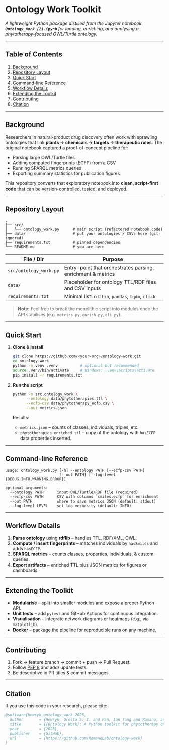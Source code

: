 # Ontology Work Toolkit

*A lightweight Python package distilled from the Jupyter notebook **`Ontology_Work (2).ipynb`** for loading, enriching, and analysing a phytotherapy-focused OWL/Turtle ontology.*

---

## Table of Contents

1. [Background](#background)
2. [Repository Layout](#repository-layout)
3. [Quick Start](#quick-start)
4. [Command-line Reference](#command-line-reference)
5. [Workflow Details](#workflow-details)
6. [Extending the Toolkit](#extending-the-toolkit)
7. [Contributing](#contributing)
8. [Citation](#citation)

---

## Background

Researchers in natural-product drug discovery often work with sprawling ontologies that link **plants → chemicals → targets → therapeutic roles**. The original notebook captured a proof-of-concept pipeline for:

* Parsing large OWL/Turtle files
* Adding computed fingerprints (ECFP) from a CSV
* Running SPARQL metrics queries
* Exporting summary statistics for publication figures

This repository converts that exploratory notebook into **clean, script-first code** that can be version-controlled, tested, and deployed.

---

## Repository Layout

```
.
├── src/
│   └── ontology_work.py      # main script (refactored notebook code)
├── data/                     # put your ontologies / CSVs here (git-ignored)
├── requirements.txt          # pinned dependencies
└── README.md                 # you are here
```

| File / Dir             | Purpose                                                     |
| ---------------------- | ----------------------------------------------------------- |
| `src/ontology_work.py` | Entry-point that orchestrates parsing, enrichment & metrics |
| `data/`                | Placeholder for ontology TTL/RDF files and CSV inputs       |
| `requirements.txt`     | Minimal list: `rdflib`, `pandas`, `tqdm`, `click`           |

> **Note:** Feel free to break the monolithic script into modules once the API stabilises (e.g. `metrics.py`, `enrich.py`, `cli.py`).

---

## Quick Start

1. **Clone & install**

   ```bash
   git clone https://github.com/<your-org>/ontology-work.git
   cd ontology-work
   python -m venv .venv          # optional but recommended
   source .venv/bin/activate     # Windows: .venv\Scripts\activate
   pip install -r requirements.txt
   ```

2. **Run the script**

   ```bash
   python -m src.ontology_work \
         --ontology data/phytotherapies.ttl \
         --ecfp-csv data/phytotherapy_ecfp.csv \
         --out metrics.json
   ```

   Results:

   * `metrics.json` – counts of classes, individuals, triples, etc.
   * `phytotherapies_enriched.ttl` – copy of the ontology with `hasECFP` data properties inserted.

---

## Command-line Reference

```text
usage: ontology_work.py [-h] --ontology PATH [--ecfp-csv PATH]
                        [--out PATH] [--log-level {DEBUG,INFO,WARNING,ERROR}]

optional arguments:
  --ontology PATH      input OWL/Turtle/RDF file (required)
  --ecfp-csv PATH      CSV with columns `smiles,ecfp` for enrichment
  --out PATH           where to save metrics JSON (default: stdout)
  --log-level LEVEL    set log verbosity (default: INFO)
```

---

## Workflow Details

1. **Parse ontology** using **rdflib** – handles TTL, RDF/XML, OWL.
2. **Compute / insert fingerprints** – matches individuals by `hasSmiles` and adds `hasECFP`.
3. **SPARQL metrics** – counts classes, properties, individuals, & custom queries.
4. **Export artifacts** – enriched TTL plus JSON metrics for figures or dashboards.

---

## Extending the Toolkit

* **Modularise** – split into smaller modules and expose a proper Python API.
* **Unit tests** – add `pytest` and GitHub Actions for continuous integration.
* **Visualisation** – integrate network diagrams or heatmaps (e.g., via `matplotlib`).
* **Docker** – package the pipeline for reproducible runs on any machine.

---

## Contributing

1. Fork → feature branch → commit + push → Pull Request.
2. Follow [PEP 8](https://peps.python.org/pep-0008/) and add/ update tests.
3. Be descriptive in PR titles & commit messages.

---

## Citation

If you use this code in your research, please cite:

```bibtex
@software{hewryk_ontology_work_2025,
  author       = {Hewryk, Oresta S. I. and Pan, Ian Tong and Romano, Joseph D.},
  title        = {{Ontology Work}: A Python toolkit for phytotherapy ontology enrichment},
  year         = {2025},
  publisher    = {GitHub},
  url          = {https://github.com/RomanoLab/ontology-work}
}
```

